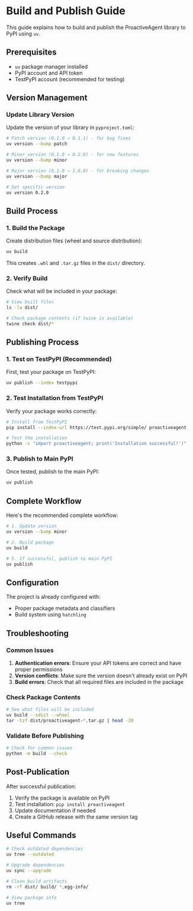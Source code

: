 # Build and Publish Guide

This guide explains how to build and publish the ProactiveAgent library to PyPI using `uv`.

## Prerequisites

- `uv` package manager installed
- PyPI account and API token
- TestPyPI account (recommended for testing)

## Version Management

### Update Library Version

Update the version of your library in `pyproject.toml`:

```bash
# Patch version (0.1.0 → 0.1.1) - for bug fixes
uv version --bump patch

# Minor version (0.1.0 → 0.2.0) - for new features
uv version --bump minor

# Major version (0.1.0 → 1.0.0) - for breaking changes
uv version --bump major

# Set specific version
uv version 0.2.0
```

## Build Process

### 1. Build the Package

Create distribution files (wheel and source distribution):

```bash
uv build
```

This creates `.whl` and `.tar.gz` files in the `dist/` directory.

### 2. Verify Build

Check what will be included in your package:

```bash
# View built files
ls -la dist/

# Check package contents (if twine is available)
twine check dist/*
```

## Publishing Process

### 1. Test on TestPyPI (Recommended)

First, test your package on TestPyPI:

```bash
uv publish --index testpypi
```

### 2. Test Installation from TestPyPI

Verify your package works correctly:

```bash
# Install from TestPyPI
pip install --index-url https://test.pypi.org/simple/ proactiveagent

# Test the installation
python -c "import proactiveagent; print('Installation successful!')"
```

### 3. Publish to Main PyPI

Once tested, publish to the main PyPI:

```bash
uv publish
```

## Complete Workflow

Here's the recommended complete workflow:

```bash
# 1. Update version
uv version --bump minor

# 2. Build package
uv build

# 5. If successful, publish to main PyPI
uv publish
```

## Configuration

The project is already configured with:
- Proper package metadata and classifiers
- Build system using `hatchling`

## Troubleshooting

### Common Issues

1. **Authentication errors**: Ensure your API tokens are correct and have proper permissions
2. **Version conflicts**: Make sure the version doesn't already exist on PyPI
3. **Build errors**: Check that all required files are included in the package

### Check Package Contents

```bash
# See what files will be included
uv build --sdist --wheel
tar -tzf dist/proactiveagent-*.tar.gz | head -20
```

### Validate Before Publishing

```bash
# Check for common issues
python -m build --check
```

## Post-Publication

After successful publication:

1. Verify the package is available on PyPI
2. Test installation: `pip install proactiveagent`
3. Update documentation if needed
4. Create a GitHub release with the same version tag

## Useful Commands

```bash
# Check outdated dependencies
uv tree --outdated

# Upgrade dependencies
uv sync --upgrade

# Clean build artifacts
rm -rf dist/ build/ *.egg-info/

# View package info
uv tree
```